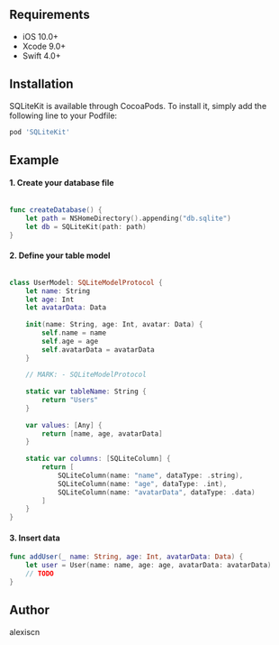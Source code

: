 


## Requirements

- iOS 10.0+
- Xcode 9.0+ 
- Swift 4.0+

## Installation


SQLiteKit is available through CocoaPods. To install it, simply add the following line to your Podfile:


```ruby
pod 'SQLiteKit'
```

## Example 

#### 1. Create your database file

```swift

func createDatabase() {
    let path = NSHomeDirectory().appending("db.sqlite")
    let db = SQLiteKit(path: path)
}
```

#### 2. Define your table model

 ```swift
 
 class UserModel: SQLiteModelProtocol {
     let name: String
     let age: Int
     let avatarData: Data
     
     init(name: String, age: Int, avatar: Data) {
         self.name = name
         self.age = age
         self.avatarData = avatarData
     }
     
     // MARK: - SQLiteModelProtocol
     
     static var tableName: String {
         return "Users"
     }
     
     var values: [Any] {
         return [name, age, avatarData]
     }
     
     static var columns: [SQLiteColumn] {
         return [
             SQLiteColumn(name: "name", dataType: .string),
             SQLiteColumn(name: "age", dataType: .int),
             SQLiteColumn(name: "avatarData", dataType: .data)
         ]
     }
 }
 ```
 
 #### 3. Insert data
 
 ```swift
 func addUser(_ name: String, age: Int, avatarData: Data) {
     let user = User(name: name, age: age, avatarData: avatarData)
     // TODO
 }
 ```

## Author

alexiscn
